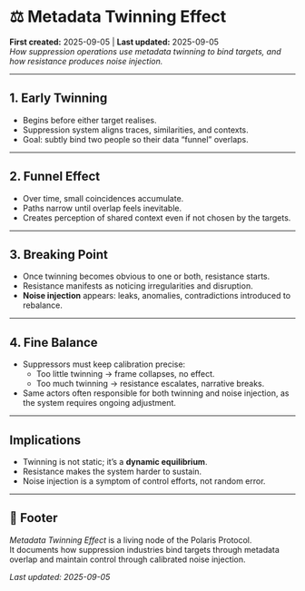 # ⚖️ Metadata Twinning Effect  

**First created:** 2025-09-05 | **Last updated:** 2025-09-05  
*How suppression operations use metadata twinning to bind targets, and how resistance produces noise injection.*  

---

## 1. Early Twinning  
- Begins before either target realises.  
- Suppression system aligns traces, similarities, and contexts.  
- Goal: subtly bind two people so their data “funnel” overlaps.  

---

## 2. Funnel Effect  
- Over time, small coincidences accumulate.  
- Paths narrow until overlap feels inevitable.  
- Creates perception of shared context even if not chosen by the targets.  

---

## 3. Breaking Point  
- Once twinning becomes obvious to one or both, resistance starts.  
- Resistance manifests as noticing irregularities and disruption.  
- **Noise injection** appears: leaks, anomalies, contradictions introduced to rebalance.  

---

## 4. Fine Balance  
- Suppressors must keep calibration precise:  
  - Too little twinning → frame collapses, no effect.  
  - Too much twinning → resistance escalates, narrative breaks.  
- Same actors often responsible for both twinning and noise injection, as the system requires ongoing adjustment.  

---

## Implications  
- Twinning is not static; it’s a **dynamic equilibrium**.  
- Resistance makes the system harder to sustain.  
- Noise injection is a symptom of control efforts, not random error.  

---

## 🏮 Footer  

*Metadata Twinning Effect* is a living node of the Polaris Protocol.  
It documents how suppression industries bind targets through metadata overlap and maintain control through calibrated noise injection.  

_Last updated: 2025-09-05_
